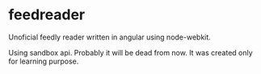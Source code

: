 # feedreader
Unoficial feedly reader written in angular using node-webkit.

Using sandbox api. Probably it will be dead from now. It was created only for learning purpose.
